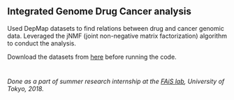 ## Integrated Genome Drug Cancer analysis
Used DepMap datasets to find relations between drug and cancer genomic data. Leveraged the jNMF (joint non-negative matrix factorization) algorithm to conduct the analysis.


Download the datasets from [here](https://depmap.org/portal/) before running the code.

#
_Done as a part of summer research internship at the [FAiS lab](http://fais.hgc.jp/), University of Tokyo, 2018._
